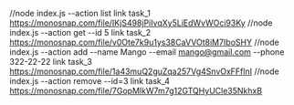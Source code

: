 //node index.js --action list
link task_1 https://monosnap.com/file/IKjS498jPiIvqXy5LiEdWvWOci93Ky
//node index.js --action get --id 5
link task_2 https://monosnap.com/file/v0Ote7k9u1ys38CaVVOt8iM7IboSHY
//node index.js --action add --name Mango --email mango@gmail.com --phone 322-22-22
link task_3 https://monosnap.com/file/1a43muQ2guZqa257Vg4SnvOxFFflnI
//node index.js --action remove --id=3
link task_4 https://monosnap.com/file/7GopMlkW7m7g12GTQHyUCle35NkhxB
